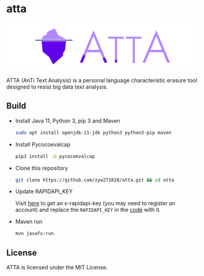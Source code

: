# atta

![logo](res/img/atta_logo.png)

ATTA (AnTi Text Analysis) is a personal language characteristic erasure tool designed to resist big data text analysis.

## Build

* Install Java 11, Python 3, pip 3 and Maven

  ```bash
  sudo apt install openjdk-11-jdk python3 python3-pip maven
  ```

* Install Pycocoevalcap

  ```bash
  pip3 install -U pycocoevalcap
  ```

* Clone this repository

  ```bash
  git clone https://github.com/zyw271828/atta.git && cd atta
  ```

* Update RAPIDAPI_KEY

  Visit [here](https://rapidapi.com/googlecloud/api/google-translate1/endpoints) to get an x-rapidapi-key (you may need to register an account) and replace the `RAPIDAPI_KEY` in the [code](src/main/java/com/github/atta/Translator.java) with it.

* Maven run

  ```bash
  mvn javafx:run
  ```

## License

ATTA is licensed under the MIT License.
